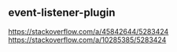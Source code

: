 ## event-listener-plugin

https://stackoverflow.com/a/45842644/5283424
https://stackoverflow.com/a/10285385/5283424


